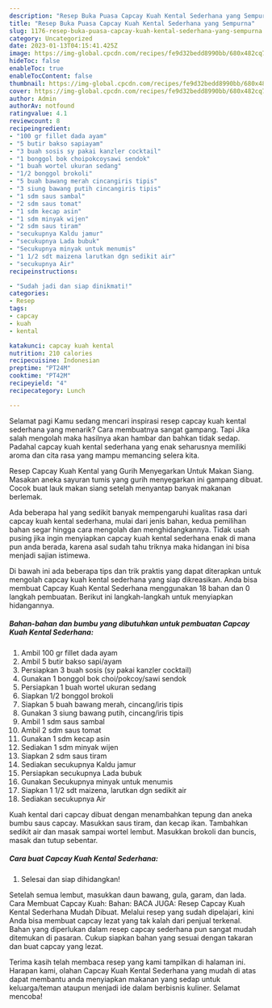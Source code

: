 ```yaml
---
description: "Resep Buka Puasa Capcay Kuah Kental Sederhana yang Sempurna"
title: "Resep Buka Puasa Capcay Kuah Kental Sederhana yang Sempurna"
slug: 1176-resep-buka-puasa-capcay-kuah-kental-sederhana-yang-sempurna
category: Uncategorized
date: 2023-01-13T04:15:41.425Z
image: https://img-global.cpcdn.com/recipes/fe9d32bedd8990bb/680x482cq70/capcay-kuah-kental-sederhana-foto-resep-utama.jpg
hideToc: false
enableToc: true
enableTocContent: false
thumbnail: https://img-global.cpcdn.com/recipes/fe9d32bedd8990bb/680x482cq70/capcay-kuah-kental-sederhana-foto-resep-utama.jpg
cover: https://img-global.cpcdn.com/recipes/fe9d32bedd8990bb/680x482cq70/capcay-kuah-kental-sederhana-foto-resep-utama.jpg
author: Admin
authorAv: notfound
ratingvalue: 4.1
reviewcount: 8
recipeingredient:
- "100 gr fillet dada ayam"
- "5 butir bakso sapiayam"
- "3 buah sosis sy pakai kanzler cocktail"
- "1 bonggol bok choipokcoysawi sendok"
- "1 buah wortel ukuran sedang"
- "1/2 bonggol brokoli"
- "5 buah bawang merah cincangiris tipis"
- "3 siung bawang putih cincangiris tipis"
- "1 sdm saus sambal"
- "2 sdm saus tomat"
- "1 sdm kecap asin"
- "1 sdm minyak wijen"
- "2 sdm saus tiram"
- "secukupnya Kaldu jamur"
- "secukupnya Lada bubuk"
- "Secukupnya minyak untuk menumis"
- "1 1/2 sdt maizena larutkan dgn sedikit air"
- "secukupnya Air"
recipeinstructions:

- "Sudah jadi dan siap dinikmati!"
categories:
- Resep
tags:
- capcay
- kuah
- kental

katakunci: capcay kuah kental 
nutrition: 210 calories
recipecuisine: Indonesian
preptime: "PT24M"
cooktime: "PT42M"
recipeyield: "4"
recipecategory: Lunch

---
```



Selamat pagi Kamu sedang mencari inspirasi resep capcay kuah kental sederhana yang menarik? Cara membuatnya sangat gampang. Tapi Jika salah mengolah maka hasilnya akan hambar dan bahkan tidak sedap. Padahal capcay kuah kental sederhana yang enak seharusnya memiliki aroma dan cita rasa yang mampu memancing selera kita.


Resep Capcay Kuah Kental yang Gurih Menyegarkan Untuk Makan Siang. Masakan aneka sayuran tumis yang gurih menyegarkan ini gampang dibuat. Cocok buat lauk makan siang setelah menyantap banyak makanan berlemak.

Ada beberapa hal yang sedikit banyak mempengaruhi kualitas rasa dari capcay kuah kental sederhana, mulai dari jenis bahan, kedua pemilihan bahan segar hingga cara mengolah dan menghidangkannya. Tidak usah pusing jika ingin menyiapkan capcay kuah kental sederhana enak di mana pun anda berada, karena asal sudah tahu triknya maka hidangan ini bisa menjadi sajian istimewa.


Di bawah ini ada beberapa tips dan trik praktis yang dapat diterapkan untuk mengolah capcay kuah kental sederhana yang siap dikreasikan. Anda bisa membuat Capcay Kuah Kental Sederhana menggunakan 18 bahan dan 0 langkah pembuatan. Berikut ini langkah-langkah untuk menyiapkan hidangannya.

<!--inarticleads1-->

##### Bahan-bahan dan bumbu yang dibutuhkan untuk pembuatan Capcay Kuah Kental Sederhana:

1. Ambil 100 gr fillet dada ayam
1. Ambil 5 butir bakso sapi/ayam
1. Persiapkan 3 buah sosis (sy pakai kanzler cocktail)
1. Gunakan 1 bonggol bok choi/pokcoy/sawi sendok
1. Persiapkan 1 buah wortel ukuran sedang
1. Siapkan 1/2 bonggol brokoli
1. Siapkan 5 buah bawang merah, cincang/iris tipis
1. Gunakan 3 siung bawang putih, cincang/iris tipis
1. Ambil 1 sdm saus sambal
1. Ambil 2 sdm saus tomat
1. Gunakan 1 sdm kecap asin
1. Sediakan 1 sdm minyak wijen
1. Siapkan 2 sdm saus tiram
1. Sediakan secukupnya Kaldu jamur
1. Persiapkan secukupnya Lada bubuk
1. Gunakan Secukupnya minyak untuk menumis
1. Siapkan 1 1/2 sdt maizena, larutkan dgn sedikit air
1. Sediakan secukupnya Air


Kuah kental dari capcay dibuat dengan menambahkan tepung dan aneka bumbu saus capcay. Masukkan saus tiram, dan kecap ikan. Tambahkan sedikit air dan masak sampai wortel lembut. Masukkan brokoli dan buncis, masak dan tutup sebentar. 

<!--inarticleads2-->

##### Cara buat Capcay Kuah Kental Sederhana:


1. Selesai dan siap dihidangkan!

Setelah semua lembut, masukkan daun bawang, gula, garam, dan lada. Cara Membuat Capcay Kuah: Bahan: BACA JUGA: Resep Capcay Kuah Kental Sederhana Mudah Dibuat. Melalui resep yang sudah dipelajari, kini Anda bisa membuat capcay lezat yang tak kalah dari penjual terkenal. Bahan yang diperlukan dalam resep capcay sederhana pun sangat mudah ditemukan di pasaran. Cukup siapkan bahan yang sesuai dengan takaran dan buat capcay yang lezat. 

Terima kasih telah membaca resep yang kami tampilkan di halaman ini. Harapan kami, olahan Capcay Kuah Kental Sederhana yang mudah di atas dapat membantu anda menyiapkan makanan yang sedap untuk keluarga/teman ataupun menjadi ide dalam berbisnis kuliner. Selamat mencoba!
